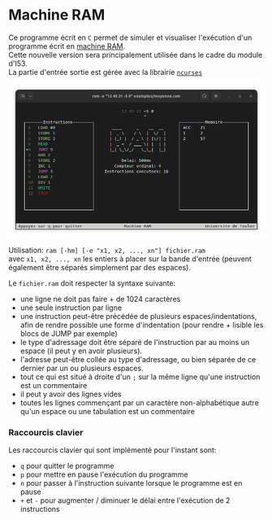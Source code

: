 # Machine RAM
Ce programme écrit en `C` permet de simuler et visualiser l'exécution
d'un programme écrit en [machine RAM][RAM]. \
Cette nouvelle version sera principalement utilisée dans le cadre du
module d'I53.\
La partie d'entrée sortie est gérée avec la librairie [`ncurses`][ncurses]

![Image de l'affichage du programme][exemple_ui]



Utilisation: `ram [-hm] [-e "x1, x2, ..., xn"] fichier.ram`\
avec `x1, x2, ..., xn` les entiers à placer sur la bande d'entrée
(peuvent également être séparés simplement par des espaces).

Le `fichier.ram` doit respecter la syntaxe suivante:
- une ligne ne doit pas faire + de 1024 caractères
- une seule instruction par ligne
- une instruction peut-être précédée de plusieurs espaces/indentations,
  afin de rendre possible une forme d'indentation (pour rendre + lisible
  les blocs de JUMP par exemple)
- le type d'adressage doit être séparé de l'instruction par au moins un
  espace (il peut y en avoir plusieurs).
- l'adresse peut-être collée au type d'adressage, ou bien séparée de ce
  dernier par un ou plusieurs espaces.
- tout ce qui est situé à droite d'un `;` sur la même ligne qu'une
  instruction est un commentaire
- il peut y avoir des lignes vides
- toutes les lignes commençant par un caractère non-alphabétique
  autre qu'un espace ou une tabulation est un commentaire

### Raccourcis clavier
Les raccourcis clavier qui sont implémenté pour l'instant sont:
- `q` pour quitter le programme
- `p` pour mettre en pause l'exécution du programme
- `n` pour passer à l'instruction suivante lorsque le programme est en
  pause
- `+` et `-` pour augmenter / diminuer le délai entre l'exécution de 2
  instructions




[RAM]: https://zanotti.univ-tln.fr/ALGO/I31/MachineRAM.html
[ncurses]: https://invisible-island.net/ncurses/
[exemple_ui]: examples/ui_example.png
